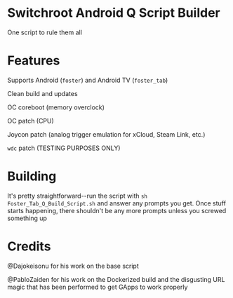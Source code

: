 # Switchroot Android Q Script Builder
One script to rule them all

# Features
Supports Android (`foster`) and Android TV (`foster_tab`)

Clean build and updates

OC coreboot (memory overclock)

OC patch (CPU)

Joycon patch (analog trigger emulation for xCloud, Steam Link, etc.)

`wdc` patch (TESTING PURPOSES ONLY)

# Building
It's pretty straightforward--run the script with `sh Foster_Tab_Q_Build_Script.sh` and answer any prompts you get. Once stuff starts happening, there shouldn't be any more prompts unless you screwed something up

# Credits
@Dajokeisonu for his work on the base script

@PabloZaiden for his work on the Dockerized build and the disgusting URL magic that has been performed to get GApps to work properly
